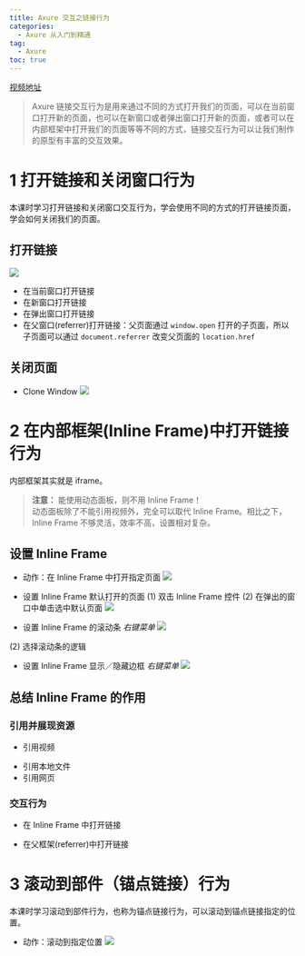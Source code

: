```yaml
---
title: Axure 交互之链接行为
categories:
  - Axure 从入门到精通
tag:
  - Axure
toc: true
---
```



[视频地址](http://www.jikexueyuan.com/course/1708.html)
> Axure 链接交互行为是用来通过不同的方式打开我们的页面，可以在当前窗口打开新的页面，也可以在新窗口或者弹出窗口打开新的页面，或者可以在内部框架中打开我们的页面等等不同的方式，链接交互行为可以让我们制作的原型有丰富的交互效果。   

# 1 打开链接和关闭窗口行为
本课时学习打开链接和关闭窗口交互行为，学会使用不同的方式的打开链接页面，学会如何关闭我们的页面。

## 打开链接
![](http://o7m5xjmtl.bkt.clouddn.com/AD1FDD9E-2219-41ED-A369-CB9ADB776F25.png)

+ 在当前窗口打开链接
+ 在新窗口打开链接
+ 在弹出窗口打开链接
+ 在父窗口(referrer)打开链接：父页面通过 `window.open` 打开的子页面，所以子页面可以通过 `document.referrer` 改变父页面的 `location.href`

## 关闭页面
+ Clone Window
![](http://o7m5xjmtl.bkt.clouddn.com/1FC31756-7E12-4EC2-ABD3-EF67EFA87448.png)


# 2 在内部框架(Inline Frame)中打开链接行为 
内部框架其实就是 iframe。
> **注意：** 能使用动态面板，则不用 Inline Frame！  
> 动态面板除了不能引用视频外，完全可以取代 Inline Frame。相比之下，Inline Frame 不够灵活，效率不高，设置相对复杂。  

## 设置 Inline Frame
+ 动作：在 Inline Frame 中打开指定页面
![](http://o7m5xjmtl.bkt.clouddn.com/C6CBB664-C4B1-4E81-9B56-8AD00B8EE36E.png)

+ 设置 Inline Frame 默认打开的页面
(1) 双击 Inline Frame 控件
(2) 在弹出的窗口中单击选中默认页面
![](http://o7m5xjmtl.bkt.clouddn.com/849FB1DD-BABC-462D-BFB0-030B99BD4438.png)

+ 设置 Inline Frame 的滚动条
*右键菜单*
![](http://o7m5xjmtl.bkt.clouddn.com/5C647433-033F-41AC-B57D-FE71CDB34A16.png)

(2) 选择滚动条的逻辑

+ 设置 Inline Frame 显示／隐藏边框
*右键菜单*
![](http://o7m5xjmtl.bkt.clouddn.com/EDABBEF4-899F-4491-81DD-938ACF086CA4.png)

## 总结 Inline Frame 的作用
### 引用并展现资源
+ 引用视频
* 引用本地文件
* 引用网页

### 交互行为
+ 在 Inline Frame 中打开链接
* 在父框架(referrer)中打开链接

# 3 滚动到部件（锚点链接）行为 
本课时学习滚动到部件行为，也称为锚点链接行为，可以滚动到锚点链接指定的位置。

+ 动作：滚动到指定位置
![](http://o7m5xjmtl.bkt.clouddn.com/4206F536-0885-4D72-8D0E-D41D612186B4.png)